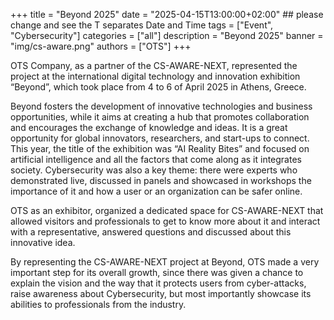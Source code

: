 +++
title = "Beyond 2025"
date = "2025-04-15T13:00:00+02:00" ## please change and see the T separates Date and Time
tags = ["Event", "Cybersecurity"]
categories = ["all"]
description = "Beyond 2025"
banner = "img/cs-aware.png"
authors = ["OTS"]
+++


OTS Company, as a partner of the CS-AWARE-NEXT, represented the project at the international digital technology and innovation exhibition “Beyond”, which took place from 4 to 6 of April 2025 in Athens, Greece. 

Beyond fosters the development of innovative technologies and business opportunities, while it aims at creating a hub that promotes collaboration and encourages the exchange of knowledge and ideas. It is a great opportunity for global innovators, researchers, and start-ups to connect. This year, the title of the exhibition was “AI Reality Bites” and focused on artificial intelligence and all the factors that come along as it integrates society. Cybersecurity was also a key theme: there were experts who demonstrated live, discussed in panels and showcased in workshops the importance of it and how a user or an organization can be safer online. 

OTS as an exhibitor, organized a dedicated space for CS-AWARE-NEXT that allowed visitors and professionals to get to know more about it and interact with a representative, answered questions and discussed about this innovative idea.  

By representing the CS-AWARE-NEXT project at Beyond, OTS made a very important step for its overall growth, since there was given a chance to explain the vision and the way that it protects users from cyber-attacks, raise awareness about Cybersecurity, but most importantly showcase its abilities to professionals from the industry.